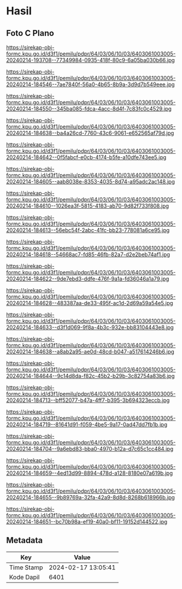 # Hasil

## Foto C Plano

https://sirekap-obj-formc.kpu.go.id/d3f1/pemilu/pdpr/64/03/06/10/03/6403061003005-20240214-193708--77349984-0935-418f-80c9-6a05ba030b66.jpg

https://sirekap-obj-formc.kpu.go.id/d3f1/pemilu/pdpr/64/03/06/10/03/6403061003005-20240214-184546--7ae7840f-56a0-4b65-8b9a-3d9d7b549eee.jpg

https://sirekap-obj-formc.kpu.go.id/d3f1/pemilu/pdpr/64/03/06/10/03/6403061003005-20240214-184550--345ba085-fdca-4acc-8d4f-7c83fc0c4529.jpg

https://sirekap-obj-formc.kpu.go.id/d3f1/pemilu/pdpr/64/03/06/10/03/6403061003005-20240214-184638--ba4a26cd-7760-43c6-9061-e652565af79d.jpg

https://sirekap-obj-formc.kpu.go.id/d3f1/pemilu/pdpr/64/03/06/10/03/6403061003005-20240214-184642--0f5fabcf-e0cb-4174-b5fe-a10dfe743ee5.jpg

https://sirekap-obj-formc.kpu.go.id/d3f1/pemilu/pdpr/64/03/06/10/03/6403061003005-20240214-184605--aab8038e-8353-4035-8d74-a95adc2ac148.jpg

https://sirekap-obj-formc.kpu.go.id/d3f1/pemilu/pdpr/64/03/06/10/03/6403061003005-20240214-184610--1026ea3f-5815-4183-ab70-9d82f733f808.jpg

https://sirekap-obj-formc.kpu.go.id/d3f1/pemilu/pdpr/64/03/06/10/03/6403061003005-20240214-184613--56ebc54f-2abc-41fc-bb23-778081a6ce95.jpg

https://sirekap-obj-formc.kpu.go.id/d3f1/pemilu/pdpr/64/03/06/10/03/6403061003005-20240214-184618--54668ac7-fd85-46fb-82a7-d2e2beb74af1.jpg

https://sirekap-obj-formc.kpu.go.id/d3f1/pemilu/pdpr/64/03/06/10/03/6403061003005-20240214-184622--9de7ebd3-ddfe-476f-9a1a-fd36046a1a79.jpg

https://sirekap-obj-formc.kpu.go.id/d3f1/pemilu/pdpr/64/03/06/10/03/6403061003005-20240214-184628--483387aa-de33-495f-ac1d-2d69a59a54e5.jpg

https://sirekap-obj-formc.kpu.go.id/d3f1/pemilu/pdpr/64/03/06/10/03/6403061003005-20240214-184633--d3f1d069-9f8a-4b3c-932e-bb83104443e8.jpg

https://sirekap-obj-formc.kpu.go.id/d3f1/pemilu/pdpr/64/03/06/10/03/6403061003005-20240214-184638--a8ab2a95-ae0d-48cd-b047-a517614246b6.jpg

https://sirekap-obj-formc.kpu.go.id/d3f1/pemilu/pdpr/64/03/06/10/03/6403061003005-20240214-184644--9c14d8da-f82c-45b2-b29b-3c82754a83b6.jpg

https://sirekap-obj-formc.kpu.go.id/d3f1/pemilu/pdpr/64/03/06/10/03/6403061003005-20240214-184713--bff52077-b47a-4ff7-b395-3b694323eccb.jpg

https://sirekap-obj-formc.kpu.go.id/d3f1/pemilu/pdpr/64/03/06/10/03/6403061003005-20240214-184719--81641d91-f059-4be5-9a17-0ad47dd7fb1b.jpg

https://sirekap-obj-formc.kpu.go.id/d3f1/pemilu/pdpr/64/03/06/10/03/6403061003005-20240214-184704--9a6ebd83-bba0-4970-b12a-d7c65c1cc484.jpg

https://sirekap-obj-formc.kpu.go.id/d3f1/pemilu/pdpr/64/03/06/10/03/6403061003005-20240214-184659--4ed13d99-8894-478d-a128-8180e07a619b.jpg

https://sirekap-obj-formc.kpu.go.id/d3f1/pemilu/pdpr/64/03/06/10/03/6403061003005-20240214-184655--9b89769a-32fa-42a9-8d8d-8268b618966b.jpg

https://sirekap-obj-formc.kpu.go.id/d3f1/pemilu/pdpr/64/03/06/10/03/6403061003005-20240214-184651--bc70b98a-ef19-40a0-bf11-19152d144522.jpg


## Metadata

| Key        | Value               |
| ---------- | ------------------- |
| Time Stamp | 2024-02-17 13:05:41 |
| Kode Dapil | 6401                |



